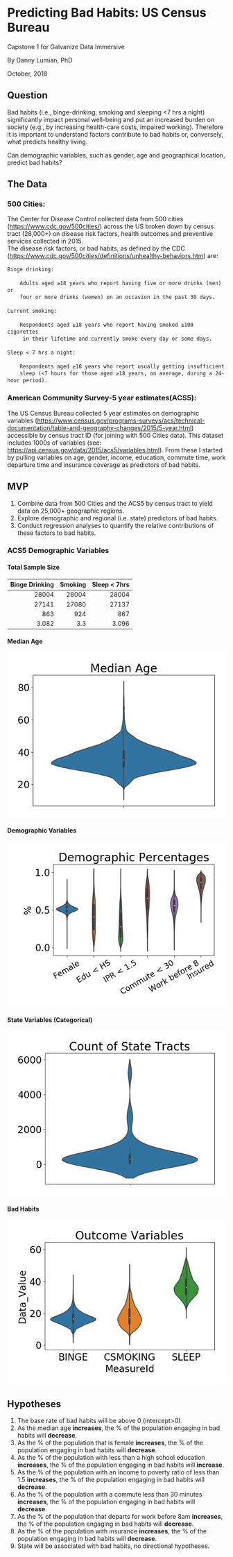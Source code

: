 # Predicting Bad Habits: US Census Bureau
Capstone 1 for Galvanize Data Immersive

By Danny Lumian, PhD

October, 2018

## Question
    
Bad habits (i.e., binge-drinking, smoking and sleeping <7 hrs a night) 
significantly impact personal well-being and put an increased burden on society 
(e.g., by increasing health-care costs, impaired working). 
Therefore it is important to understand factors contribute to bad habits 
or, conversely, what predicts healthy living. 

Can demographic variables, such as gender, age and geographical location, predict bad habits?

## The Data

### 500 Cities: 
The Center for Disease Control collected data from 500 cities (https://www.cdc.gov/500cities/) 
across the US broken down by census tract (28,000+) on disease risk factors, 
health outcomes and preventive services collected in 2015.  
The disease risk factors, or bad habits, as defined by the CDC 
(https://www.cdc.gov/500cities/definitions/unhealthy-behaviors.htm) are:

    Binge drinking:

        Adults aged ≥18 years who report having five or more drinks (men) or 
        four or more drinks (women) on an occasion in the past 30 days.

    Current smoking:

        Respondents aged ≥18 years who report having smoked ≥100 cigarettes
         in their lifetime and currently smoke every day or some days.

    Sleep < 7 hrs a night:

        Respondents aged ≥18 years who report usually getting insufficient 
        sleep (<7 hours for those aged ≥18 years, on average, during a 24-hour period).


### American Community Survey-5 year estimates(ACS5): 
The US Census Bureau collected 5 year estimates on demographic variables 
(https://www.census.gov/programs-surveys/acs/technical-documentation/table-and-geography-changes/2015/5-year.html) 
accessible by census tract ID (for joining with 500 Cities data). 
This dataset includes 1000s of variables (see: https://api.census.gov/data/2015/acs5/variables.html). 
From these I started by pulling variables on age, gender, income, education,
commute time, work departure time and insurance coverage as predictors of bad habits. 

## MVP
1. Combine data from 500 Cities and the ACS5 by census tract to yield data on 25,000+ geographic regions.
2. Explore demographic and regional (i.e. state) predictors of bad habits. 
3. Conduct regression analyses to quantify the relative contributions of these factors to bad habits.

### ACS5 Demographic Variables

#### Total Sample Size

|   Binge Drinking |   Smoking |   Sleep < 7hrs |
|-----------------:|----------:|---------------:|
|        28004     |   28004   |      28004     |
|        27141     |   27080   |      27137     |
|          863     |     924   |        867     |
|            3.082 |       3.3 |          3.096 |

#### Median Age

![Age Violin](fancy_images/Med_Age_Violin.png "Age Violin")

#### Demographic Variables

![Percentages Violin](fancy_images/Demographics_Violin.png "Percentages Violin")

#### State Variables (Categorical)

![States Violin](fancy_images/State_Count_Violin.png "States Violin")

#### Bad Habits

![Bad Habits Violin](fancy_images/Outcome_Violin.png "Bad Habits Violin")

## Hypotheses 

1. The base rate of bad habits will be above 0 (intercept>0).
1. As the median age <b>increases</b>,
    the % of the population engaging in bad habits will <b>decrease</b>.
1. As the % of the population that is female <b>increases</b>, 
    the % of the population engaging in bad habits will <b>decrease</b>.
1. As the % of the population with less than a high school education <b>increases</b>,
    the % of the population engaging in bad habits will <b>increase</b>. 
1. As the % of the population with an income to poverty ratio of less than 1.5 <b>increases</b>,
    the % of the population engaging in bad habits will <b>decrease</b>.
1. As the % of the population with a commute less than 30 minutes <b>increases</b>,
    the % of the population engaging in bad habits will <b>decrease</b>.  
1. As the % of the population that departs for work before 8am <b>increases</b>,
    the % of the population engaging in bad habits will <b>decrease</b>.
1. As the % of the population with insurance <b>increases</b>,
    the % of the population engaging in bad habits will <b>decrease</b>.
1. State will be associated with bad habits,
    no directional hypotheses.   

